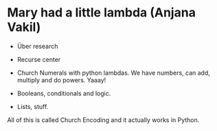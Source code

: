 # Mary had a little lambda (Anjana Vakil)

- Über research
- Recurse center

- Church Numerals with python lambdas. We have numbers, can add, multiply and
  do powers. Yaaay!
- Booleans, conditionals and logic.
- Lists, stuff.

All of this is called Church Encoding and it actually works in Python.
